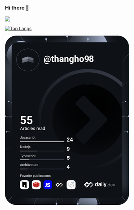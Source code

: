 ### Hi there 👋

<!--
**thangho98/thangho98** is a ✨ _special_ ✨ repository because its `README.md` (this file) appears on your GitHub profile.

Here are some ideas to get you started:

- 🔭 I’m currently working on ...
- 🌱 I’m currently learning ...
- 👯 I’m looking to collaborate on ...
- 🤔 I’m looking for help with ...
- 💬 Ask me about ...
- 📫 How to reach me: ...
- 😄 Pronouns: ...
- ⚡ Fun fact: ...
-->

<img align="center" src="https://github-readme-stats.vercel.app/api/?username=thangho98&theme=dracula" />

[![Top Langs](https://github-readme-stats.vercel.app/api/top-langs/?username=thangho98&layout=compact)](https://github.com/anuraghazra/github-readme-stats)

<a href="https://app.daily.dev/thangho98"><img src="https://github.com/thangho98/thangho98/blob/main/devcard.svg" width="400" alt="thăng's Dev Card"/></a>
